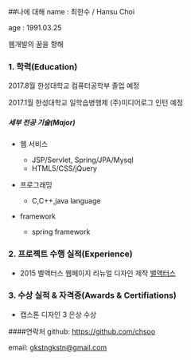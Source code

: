 ##나에 대해
name : 최한수 / Hansu Choi

age : 1991.03.25

웹개발의 꿈을 향해

### 1. 학력(Education)

2017.8월 한성대학교 컴퓨터공학부 졸업 예정

2017.1월 한성대학교 일학습병행제 (주)미디어로그 인턴 예정

##### 세부 전공 기술(Major)

* 웹 서비스
  * JSP/Servlet, Spring/JPA/Mysql
  * HTML5/CSS/jQuery

* 프로그래밍
  * C,C++,java language

* framework
  * spring framework


### 2. 프로젝트 수행 실적(Experience)
*  2015 벨액터스 웹페이지 리뉴얼 디자인 제작 [밸액터스](http://ossam.dothome.co.kr/web/web2015/web2015_08/)

### 3. 수상 실적 & 자격증(Awards & Certifiations)
* 캡스톤 디자인 3 은상 수상


####연락처
github: https://github.com/chsoo

email: gkstngkstn@gmail.com
